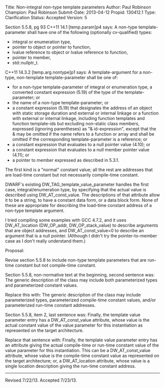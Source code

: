 Title:       Non-integral non-type template parameters
Author:      Paul Robinson
Champion:    Paul Robinson
Submit-Date: 2013-04-12
Propid:      130412.1
Type:        Clarification
Status:      Accepted
Version:     5

Section 5.5.8, pg 93
C++11 14.1 [temp.param]p4 says:
A non-type template-parameter shall have one of the following (optionally
cv-qualified) types:
- integral or enumeration type,
- pointer to object or pointer to function,
- lvalue reference to object or lvalue reference to function,
- pointer to member,
- std::nullptr_t.

C++11 14.3.2 [temp.arg.nontype]p1 says:
A template-argument for a non-type, non-template template-parameter
shall be one of:
- for a non-type template-parameter of integral or enumeration type,
  a converted constant expression (5.19) of the type of the
  template-parameter; or
- the name of a non-type template-parameter; or
- a constant expression (5.19) that designates the address of an object
  with static storage duration and external or internal linkage or a
  function with external or internal linkage, including function templates
  and function template-ids but excluding non-static class members,
  expressed (ignoring parentheses) as "& id-expression", except that the
  & may be omitted if the name refers to a function or array and shall be
  omitted if the corresponding template-parameter is a reference; or
- a constant expression that evaluates to a null pointer value (4.10); or
- a constant expression that evaluates to a null member pointer value
  (4.11); or
- a pointer to member expressed as described in 5.3.1.

The first kind is a "normal" constant value; all the rest are
addresses that are load-time constant but not necessarily compile-time
constant.

DWARF's existing DW_TAG_template_value_parameter handles the first
case, integral/enumeration type, by specifying that the actual value
is described using DW_AT_const_value.  The descriptions of that
attribute allow it to be a string, to have a constant data form, or
a data block form.  None of these are appropriate for describing the
load-time constant address of a non-type template argument.

I tried compiling some examples with GCC 4.7.2, and it uses
DW_AT_location (DW_OP_addr, DW_OP_stack_value) to describe arguments
that are object addresses, and DW_AT_const_value=0 to describe an
argument that is a null pointer.  (Although I didn't try the
pointer-to-member case as I don't really understand them.)


Proposal:

Revise section 5.5.8 to include non-type template parameters
that are run-time constant but not compile-time constant.

Section 5.5.8, non-normative text at the beginning, second sentence
was:
    The generic description of the class may include both
    parameterized types and parameterized constant values.

Replace this with:
    The generic description of the class may include
    parameterized types, parameterized compile-time constant
    values, and/or parameterized run-time constant addresses.


Section 5.5.8, item 2, last sentence was:
    Finally, the template value parameter entry has a
    DW_AT_const_value attribute, whose value is the actual constant
    value of the value parameter for this instantiation as
    represented on the target architecture.

Replace that sentence with:
    Finally, the template value parameter entry has an attribute
    giving the actual compile-time or run-time constant value of
    the value parameter for this instantiation.  This can be a
    DW_AT_const_value attribute, whose value is the compile-time
    constant value as represented on the target architecture; or,
    a DW_AT_location attribute, whose value is a single location
    description giving the run-time constant address.

---

Revised 7/22/13.
Accepted 7/23/13.  
